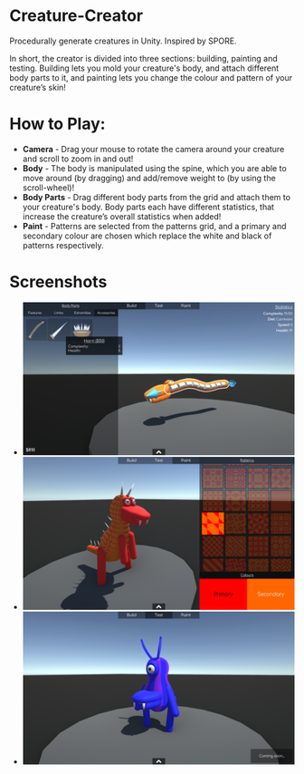 # Creature-Creator
Procedurally generate creatures in Unity. Inspired by SPORE.

In short, the creator is divided into three sections: building, painting and testing. Building lets you mold your creature's body, and attach different body parts to it, and painting lets you change the colour and pattern of your creature’s skin!

# How to Play:
* **Camera** - Drag your mouse to rotate the camera around your creature and scroll to zoom in and out! 
* **Body** - The body is manipulated using the spine, which you are able to move around (by dragging) and add/remove weight to (by using the scroll-wheel)!
* **Body Parts** - Drag different body parts from the grid and attach them to your creature's body. Body parts each have different statistics, that increase the creature’s overall statistics when added! 
* **Paint** - Patterns are selected from the patterns grid, and a primary and secondary colour are chosen which replace the white and black of patterns respectively.

# Screenshots
* ![Building](/Assets/Screenshots/Building.png)
* ![Painting](/Assets/Screenshots/Painting.png)
* ![Testing](/Assets/Screenshots/Testing.png)
